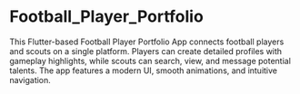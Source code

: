 # Football_Player_Portfolio
This Flutter-based Football Player Portfolio App connects football players and scouts on a single platform. Players can create detailed profiles with gameplay highlights, while scouts can search, view, and message potential talents. The app features a modern UI, smooth animations, and intuitive navigation.
